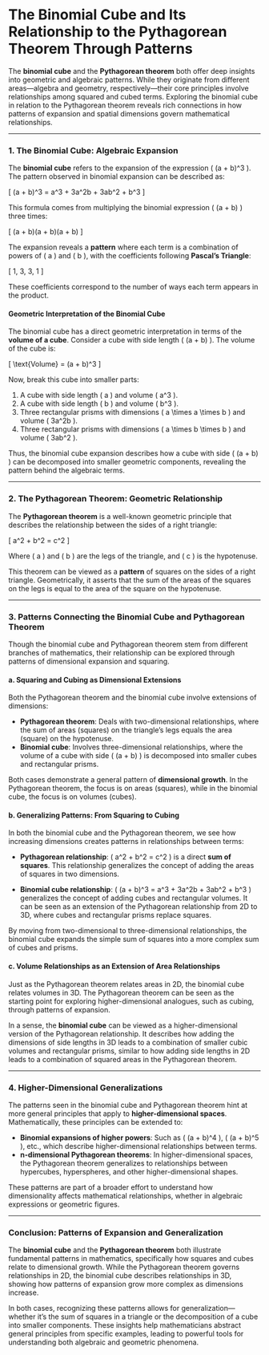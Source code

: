 # **The Binomial Cube and Its Relationship to the Pythagorean Theorem Through Patterns**

The **binomial cube** and the **Pythagorean theorem** both offer deep insights into geometric and algebraic patterns. While they originate from different areas—algebra and geometry, respectively—their core principles involve relationships among squared and cubed terms. Exploring the binomial cube in relation to the Pythagorean theorem reveals rich connections in how patterns of expansion and spatial dimensions govern mathematical relationships.

---

### **1. The Binomial Cube: Algebraic Expansion**

The **binomial cube** refers to the expansion of the expression \( (a + b)^3 \). The pattern observed in binomial expansion can be described as:

\[
(a + b)^3 = a^3 + 3a^2b + 3ab^2 + b^3
\]

This formula comes from multiplying the binomial expression \( (a + b) \) three times:

\[
(a + b)(a + b)(a + b)
\]

The expansion reveals a **pattern** where each term is a combination of powers of \( a \) and \( b \), with the coefficients following **Pascal’s Triangle**:

\[
1, 3, 3, 1
\]

These coefficients correspond to the number of ways each term appears in the product.

#### **Geometric Interpretation of the Binomial Cube**

The binomial cube has a direct geometric interpretation in terms of the **volume of a cube**. Consider a cube with side length \( (a + b) \). The volume of the cube is:

\[
\text{Volume} = (a + b)^3
\]

Now, break this cube into smaller parts:

1. A cube with side length \( a \) and volume \( a^3 \).
2. A cube with side length \( b \) and volume \( b^3 \).
3. Three rectangular prisms with dimensions \( a \times a \times b \) and volume \( 3a^2b \).
4. Three rectangular prisms with dimensions \( a \times b \times b \) and volume \( 3ab^2 \).

Thus, the binomial cube expansion describes how a cube with side \( (a + b) \) can be decomposed into smaller geometric components, revealing the pattern behind the algebraic terms.

---

### **2. The Pythagorean Theorem: Geometric Relationship**

The **Pythagorean theorem** is a well-known geometric principle that describes the relationship between the sides of a right triangle:

\[
a^2 + b^2 = c^2
\]

Where \( a \) and \( b \) are the legs of the triangle, and \( c \) is the hypotenuse.

This theorem can be viewed as a **pattern** of squares on the sides of a right triangle. Geometrically, it asserts that the sum of the areas of the squares on the legs is equal to the area of the square on the hypotenuse.

---

### **3. Patterns Connecting the Binomial Cube and Pythagorean Theorem**

Though the binomial cube and Pythagorean theorem stem from different branches of mathematics, their relationship can be explored through patterns of dimensional expansion and squaring.

#### **a. Squaring and Cubing as Dimensional Extensions**

Both the Pythagorean theorem and the binomial cube involve extensions of dimensions:

- **Pythagorean theorem**: Deals with two-dimensional relationships, where the sum of areas (squares) on the triangle’s legs equals the area (square) on the hypotenuse.
- **Binomial cube**: Involves three-dimensional relationships, where the volume of a cube with side \( (a + b) \) is decomposed into smaller cubes and rectangular prisms.

Both cases demonstrate a general pattern of **dimensional growth**. In the Pythagorean theorem, the focus is on areas (squares), while in the binomial cube, the focus is on volumes (cubes).

#### **b. Generalizing Patterns: From Squaring to Cubing**

In both the binomial cube and the Pythagorean theorem, we see how increasing dimensions creates patterns in relationships between terms:

- **Pythagorean relationship**: \( a^2 + b^2 = c^2 \) is a direct **sum of squares**. This relationship generalizes the concept of adding the areas of squares in two dimensions.
  
- **Binomial cube relationship**: \( (a + b)^3 = a^3 + 3a^2b + 3ab^2 + b^3 \) generalizes the concept of adding cubes and rectangular volumes. It can be seen as an extension of the Pythagorean relationship from 2D to 3D, where cubes and rectangular prisms replace squares.

By moving from two-dimensional to three-dimensional relationships, the binomial cube expands the simple sum of squares into a more complex sum of cubes and prisms.

#### **c. Volume Relationships as an Extension of Area Relationships**

Just as the Pythagorean theorem relates areas in 2D, the binomial cube relates volumes in 3D. The Pythagorean theorem can be seen as the starting point for exploring higher-dimensional analogues, such as cubing, through patterns of expansion.

In a sense, the **binomial cube** can be viewed as a higher-dimensional version of the Pythagorean relationship. It describes how adding the dimensions of side lengths in 3D leads to a combination of smaller cubic volumes and rectangular prisms, similar to how adding side lengths in 2D leads to a combination of squared areas in the Pythagorean theorem.

---

### **4. Higher-Dimensional Generalizations**

The patterns seen in the binomial cube and Pythagorean theorem hint at more general principles that apply to **higher-dimensional spaces**. Mathematically, these principles can be extended to:

- **Binomial expansions of higher powers**: Such as \( (a + b)^4 \), \( (a + b)^5 \), etc., which describe higher-dimensional relationships between terms.
- **n-dimensional Pythagorean theorems**: In higher-dimensional spaces, the Pythagorean theorem generalizes to relationships between hypercubes, hyperspheres, and other higher-dimensional shapes.

These patterns are part of a broader effort to understand how dimensionality affects mathematical relationships, whether in algebraic expressions or geometric figures.

---

### **Conclusion: Patterns of Expansion and Generalization**

The **binomial cube** and the **Pythagorean theorem** both illustrate fundamental patterns in mathematics, specifically how squares and cubes relate to dimensional growth. While the Pythagorean theorem governs relationships in 2D, the binomial cube describes relationships in 3D, showing how patterns of expansion grow more complex as dimensions increase.

In both cases, recognizing these patterns allows for generalization—whether it’s the sum of squares in a triangle or the decomposition of a cube into smaller components. These insights help mathematicians abstract general principles from specific examples, leading to powerful tools for understanding both algebraic and geometric phenomena.